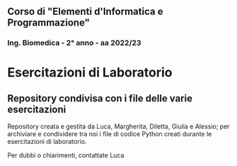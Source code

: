 ## Corso di "Elementi d'Informatica e Programmazione"
### Ing. Biomedica - 2° anno - aa 2022/23

# Esercitazioni di Laboratorio

## Repository condivisa con i file delle varie esercitazioni

Repository creata e gestita da Luca, Margherita, Diletta, Giulia e Alessio;
per archiviare e condividere tra noi i file di codice Python creati durante le esercitazioni di laboratorio.

Per dubbi o chiarimenti, contattate Luca
